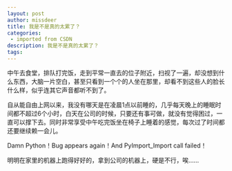 ```yaml
---
layout: post
author: missdeer
title: 我是不是真的太累了？
categories: 
 - imported from CSDN
description: 我是不是真的太累了？
tags: 
---
```


中午去食堂，排队打完饭，走到平常一直去的位子附近，扫视了一遍，却没想到什么东西，大脑一片空白，甚至只看到一个个的人坐在那里，却看不到这些人的脸长什么样，似乎连其它声音都听不到了。

自从能自由上网以来，我没有哪天是在凌晨1点以前睡的，几乎每天晚上的睡眠时间都不超过6个小时，白天在公司的时候，只要还有事可做，就没有觉得困过，一直可以撑下去。同时非常享受中午吃完饭坐在椅子上睡着的感觉，每次过了时间都还要继续赖一会儿。

Damn Python！Bug appears again！And PyImport\_Import call failed！

明明在家里的机器上跑得好好的，拿到公司的机器上，硬是不行，唉……
